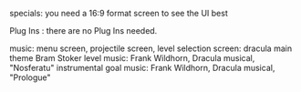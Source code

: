 specials: you need a 16:9 format screen to see the UI best

Plug Ins : there are no Plug Ins needed.

music:
  menu screen, projectile screen, level selection screen: dracula main theme Bram Stoker
  level music: Frank Wildhorn, Dracula musical, "Nosferatu" instrumental
  goal music: Frank Wildhorn, Dracula musical, "Prologue"
